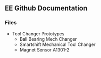 ## EE Github Documentation

### Files

- Tool Changer Prototypes
    - Ball Bearing Mech Changer
    - Smartshift Mechanical Tool Changer
    - Magnet Sensor A1301-2